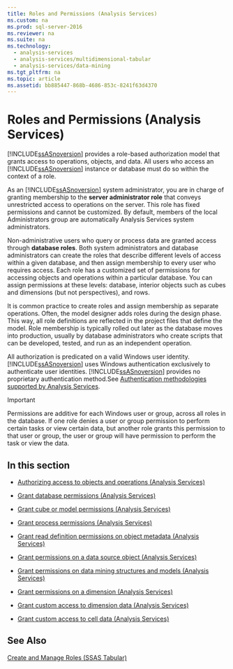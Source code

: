 ```yaml
---
title: Roles and Permissions (Analysis Services)
ms.custom: na
ms.prod: sql-server-2016
ms.reviewer: na
ms.suite: na
ms.technology: 
  - analysis-services
  - analysis-services/multidimensional-tabular
  - analysis-services/data-mining
ms.tgt_pltfrm: na
ms.topic: article
ms.assetid: bb885447-868b-4686-853c-8241f63d4370
---
```

# Roles and Permissions (Analysis Services)
  [!INCLUDE[ssASnoversion](../../Token/Other/ssASnoversion_md.md)] provides a role\-based authorization model that grants access to operations, objects, and data. All users who access an [!INCLUDE[ssASnoversion](../../Token/Other/ssASnoversion_md.md)] instance or database must do so within the context of a role.  
  
 As an [!INCLUDE[ssASnoversion](../../Token/Other/ssASnoversion_md.md)] system administrator, you are in charge of granting membership to the **server administrator role** that conveys unrestricted access to operations on the server. This role has fixed permissions and cannot be customized. By default, members of the local Administrators group are automatically Analysis Services system administrators.  
  
 Non\-administrative users who query or process data are granted access through **database roles**. Both system administrators and database administrators can create the roles that describe different levels of access within a given database, and then assign membership to every user who requires access. Each role has a customized set of permissions for accessing objects and operations within a particular database. You can assign permissions at these levels: database, interior objects such as cubes and dimensions \(but not perspectives\), and rows.  
  
 It is common practice to create roles and assign membership as separate operations. Often, the model designer adds roles during the design phase. This way, all role definitions are reflected in the project files that define the model. Role membership is typically rolled out later as the database moves into production, usually by database administrators who create scripts that can be developed, tested, and run as an independent operation.  
  
 All authorization is predicated on a valid Windows user identity. [!INCLUDE[ssASnoversion](../../Token/Other/ssASnoversion_md.md)] uses Windows authentication exclusively to authenticate user identities. [!INCLUDE[ssASnoversion](../../Token/Other/ssASnoversion_md.md)] provides no proprietary authentication method.See [Authentication methodologies supported by Analysis Services](../../Topics/TopicNameNotContainA/Authentication-methodologies-supported-by-Analysis-Services.md).  
  
> [!IMPORTANT]  
>  Permissions are additive for each Windows user or group, across all roles in the database. If one role denies a user or group permission to perform certain tasks or view certain data, but another role grants this permission to that user or group, the user or group will have permission to perform the task or view the data.  
  
## In this section  
  
-   [Authorizing access to objects and operations &#40;Analysis Services&#41;](../../Topics/TopicNameNotContainA/Authorizing-access-to-objects-and-operations--Analysis-Services-.md)  
  
-   [Grant database permissions &#40;Analysis Services&#41;](../../Topics/TopicNameNotContainA/Grant-database-permissions--Analysis-Services-.md)  
  
-   [Grant cube or model permissions &#40;Analysis Services&#41;](../../Topics/TopicNameNotContainA/Grant-cube-or-model-permissions--Analysis-Services-.md)  
  
-   [Grant process permissions &#40;Analysis Services&#41;](../../Topics/TopicNameNotContainA/Grant-process-permissions--Analysis-Services-.md)  
  
-   [Grant read definition permissions on object metadata &#40;Analysis Services&#41;](../../Topics/TopicNameNotContainA/Grant-read-definition-permissions-on-object-metadata--Analysis-Services-.md)  
  
-   [Grant permissions on a data source object &#40;Analysis Services&#41;](../../Topics/TopicNameContainA/Grant-permissions-on-a-data-source-object--Analysis-Services-.md)  
  
-   [Grant permissions on data mining structures and models &#40;Analysis Services&#41;](../../Topics/TopicNameNotContainA/Grant-permissions-on-data-mining-structures-and-models--Analysis-Services-.md)  
  
-   [Grant permissions on a dimension &#40;Analysis Services&#41;](../../Topics/TopicNameContainA/Grant-permissions-on-a-dimension--Analysis-Services-.md)  
  
-   [Grant custom access to dimension data &#40;Analysis Services&#41;](../../Topics/TopicNameNotContainA/Grant-custom-access-to-dimension-data--Analysis-Services-.md)  
  
-   [Grant custom access to cell data &#40;Analysis Services&#41;](../../Topics/TopicNameNotContainA/Grant-custom-access-to-cell-data--Analysis-Services-.md)  
  
## See Also  
 [Create and Manage Roles &#40;SSAS Tabular&#41;](../../Topics/TopicNameNotContainA/Create-and-Manage-Roles--SSAS-Tabular-.md)  
  
  
